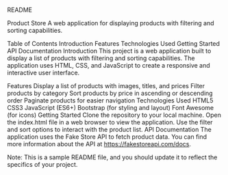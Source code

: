 README

Product Store
A web application for displaying products with filtering and sorting capabilities.

Table of Contents
Introduction
Features
Technologies Used
Getting Started
API Documentation
Introduction
This project is a web application built to display a list of products with filtering and sorting capabilities. The application uses HTML, CSS, and JavaScript to create a responsive and interactive user interface.

Features
Display a list of products with images, titles, and prices
Filter products by category
Sort products by price in ascending or descending order
Paginate products for easier navigation
Technologies Used
HTML5
CSS3
JavaScript (ES6+)
Bootstrap (for styling and layout)
Font Awesome (for icons)
Getting Started
Clone the repository to your local machine.
Open the index.html file in a web browser to view the application.
Use the filter and sort options to interact with the product list.
API Documentation
The application uses the Fake Store API to fetch product data. You can find more information about the API at https://fakestoreapi.com/docs.

Note: This is a sample README file, and you should update it to reflect the specifics of your project.
